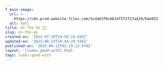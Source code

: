 ```yaml
---
f_main-image:
  url: >-
    https://cdn.prod.website-files.com/5cda63f9c6b14f572f27a429/64e652f01dcb8b6e83623b7f_IMG_4982%202.avif
  alt: null
title: On The Go 💃🏻
slug: on-the-go
created-on: '2023-07-28T14:59:19.426Z'
updated-on: '2023-08-23T18:44:29.556Z'
published-on: '2025-04-13T02:23:13.978Z'
layout: '[looks-good-with].html'
tags: looks-good-with
---
```



